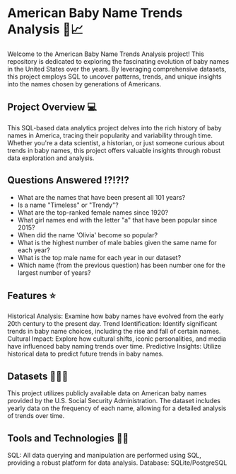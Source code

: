 # American Baby Name Trends Analysis 👶📈
Welcome to the American Baby Name Trends Analysis project! This repository is dedicated to exploring the fascinating evolution of baby names in the United States over the years. By leveraging comprehensive datasets, this project employs SQL to uncover patterns, trends, and unique insights into the names chosen by generations of Americans.

## Project Overview 💻
This SQL-based data analytics project delves into the rich history of baby names in America, tracing their popularity and variability through time. Whether you're a data scientist, a historian, or just someone curious about trends in baby names, this project offers valuable insights through robust data exploration and analysis.

## Questions Answered ⁉️⁉️⁉️

- What are the names that have been present all 101 years? 
- Is a name "Timeless" or "Trendy"?
- What are the top-ranked female names since 1920?
- What girl names end with the letter "a" that have been popular since 2015?
- When did the name 'Olivia' become so popular?
- What is the highest number of male babies given the same name for each year?
- What is the top male name for each year in our dataset?
- Which name (from the previous question) has been number one for the largest number of years? 

## Features ⭐
Historical Analysis: Examine how baby names have evolved from the early 20th century to the present day.
Trend Identification: Identify significant trends in baby name choices, including the rise and fall of certain names.
Cultural Impact: Explore how cultural shifts, iconic personalities, and media have influenced baby naming trends over time.
Predictive Insights: Utilize historical data to predict future trends in baby names.

## Datasets 📕📕📕
This project utilizes publicly available data on American baby names provided by the U.S. Social Security Administration. The dataset includes yearly data on the frequency of each name, allowing for a detailed analysis of trends over time.

## Tools and Technologies 🔧🤖
SQL: All data querying and manipulation are performed using SQL, providing a robust platform for data analysis.
Database: SQLite/PostgreSQL
